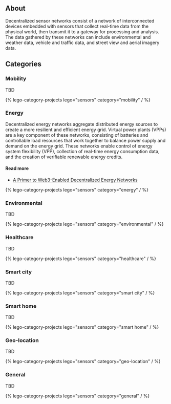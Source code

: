 ## About

Decentralized sensor networks consist of a network of interconnected devices embedded with sensors that collect real-time data from the physical world, then transmit it to a gateway for processing and analysis. The data gathered by these networks can include environmental and weather data, vehicle and traffic data, and street view and aerial imagery data.

## Categories

### Mobility

TBD

{% lego-category-projects lego="sensors" category="mobility" / %}

### Energy

Decentralized energy networks aggregate distributed energy sources to create a more resilient and efficient energy grid. Virtual power plants (VPPs) are a key component of these networks, consisting of batteries and controllable load resources that work together to balance power supply and demand on the energy grid. These networks enable control of energy system flexibility (VPP), collection of real-time energy consumption data, and the creation of verifiable renewable energy credits.

#### Read more

- [A Primer to Web3-Enabled Decentralized Energy Networks](https://medium.com/@0xfu/a-primer-to-web3-enabled-decentralized-energy-networks-e8c3075157ae)

{% lego-category-projects lego="sensors" category="energy" / %}

### Environmental

TBD

{% lego-category-projects lego="sensors" category="environmental" / %}

### Healthcare

TBD

{% lego-category-projects lego="sensors" category="healthcare" / %}

### Smart city

TBD

{% lego-category-projects lego="sensors" category="smart city" / %}

### Smart home

TBD

{% lego-category-projects lego="sensors" category="smart home" / %}

### Geo-location

TBD

{% lego-category-projects lego="sensors" category="geo-location" / %}

### General

TBD

{% lego-category-projects lego="sensors" category="general" / %}
